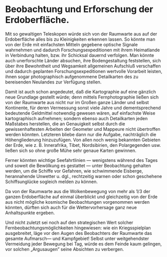 Beobachtung und Erforschung der Erdoberfläche.
==============================================

Mit so gewaltigen Teleskopen würde sich von der Raumwarte
aus auf der Erdoberfläche alles bis zu Kleinigkeiten erkennen lassen.
So könnte man von der Erde mit einfachsten Mitteln gegebene
optische Signale wahrnehmen und dadurch Forschungsexpeditionen
mit ihrem Heimatlande in Verbindung halten, bzw.
ihr Schicksal dauernd verfolgen. Man könnte auch unerforschte
Länder absuchen, ihre Bodengestaltung feststellen, sich über ihre
Bewohntheit und Wegsamkeit allgemeinen Aufschluß verschaffen
und dadurch geplanten Forschungsexpeditionen wertvolle Vorarbeit
leisten, ihnen sogar photographisch aufgenommene Detailkarten
des zu bereisenden Neulandes zur Verfügung stellen.

Damit ist auch schon angedeutet, daß die Kartographie auf
eine gänzlich neue Grundlage gestellt würde; denn mittels Fernphotographie
ließen sich von der Raumwarte aus nicht nur
im Großen ganze Länder und selbst Kontinente, für deren Vermessung
sonst viele Jahre und dementsprechend bedeutende Geldmittel
notwendig gewesen wären, auf einfachste Weise kartographisch
aufnehmen; sondern ebenso auch Detailkarten jeden
Maßstabes herstellen, die an Genauigkeit selbst durch die
gewissenhaftesten Arbeiten der Geometer und Mappeure nicht übertroffen
werden könnten. Letzteren bliebe dann nur die Aufgabe,
nachträglich die Höhengliederung hinzuzufügen. Von allen noch
wenig bekannten Gebieten der Erde, wie z. B. Innerafrika, Tibet,
Nordsibirien, den Polargegenden usw. ließen sich so ohne große
Mühe sehr genaue Karten gewinnen.

Ferner könnten wichtige Seefahrtlinien — wenigstens während
des Tages und soweit die Bewölkung es gestattet — unter
Beobachtung gehalten werden, um die Schiffe vor Gefahren, wie
schwimmende Eisberge, herannahende Unwetter u. dgl., rechtzeitig
warnen oder schon geschehene Schiffsunglücke sogleich melden zu können.

Da von der Raumwarte aus die Wolkenbewegung von mehr
als 1/3 der ganzen Erdoberfläche auf einmal überblickt und gleichzeitig
von der Erde aus nicht mögliche kosmische Beobachtungen
vorgenommen werden könnten, dürften sich auch für die Wettervorhersage
ganz neue Anhaltspunkte ergeben.

Und nicht zuletzt sei noch auf den strategischen Wert solcher
Fernbeobachtungsmöglichkeiten hingewiesen: wie ein Kriegsspielplan
ausgebreitet, läge vor den Augen des Beobachters der
Raumwarte das gesamte Aufmarsch— und Kampfgebiet! Selbst
unter weitgehendster Vermeidung jeder Bewegung bei Tag, würde
es dem Feinde kaum gelingen, vor solchen „Argusaugen” seine
Absichten zu verbergen.

